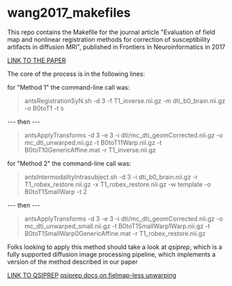 # wang2017_makefiles

This repo contains the Makefile for the journal article "Evaluation of field map and nonlinear registration methods for correction of susceptibility artifacts in diffusion MRI", published in Frontiers in Neuroinformatics in 2017

[LINK TO THE PAPER](https://doi.org/10.3389/fninf.2017.00017)

The core of the process is in the following lines:

for "Method 1" the command-line call was:
>antsRegistrationSyN.sh -d 3 -f T1_inverse.nii.gz -m dti_b0_brain.nii.gz -o B0toT1 -t s

--- then ---

>antsApplyTransforms -d 3 -e 3 -i dti/mc_dti_geomCorrected.nii.gz -o mc_dti_unwarped.nii.gz -t B0toT11Warp.nii.gz -t B0toT10GenericAffine.mat -r T1_inverse.nii.gz


for "Method 2" the command-line call was:
>antsIntermodalityIntrasubject.sh -d 3 -i dti_b0_brain.nii.gz -r T1_robex_restore.nii.gz -x T1_robex_restore.nii.gz -w template -o B0toT1SmallWarp -t 2

--- then ---

>antsApplyTransforms -d 3 -e 3 -i dti/mc_dti_geomCorrected.nii.gz -o mc_dti_unwarped_small.nii.gz -t B0toT1SmallWarp1Warp.nii.gz -t B0toT1SmallWarp0GenericAffine.mat -r T1_robex_restore.nii.gz


Folks looking to apply this method should take a look at *qsiprep*, which is a fully supported diffusion image processing pipeline, which implements a version of the method described in our paper

[LINK TO QSIPREP](https://github.com/pennbbl/qsiprep)
[qsiprep docs on fielmap-less unwarping](https://qsiprep.readthedocs.io/en/latest/api/index.html#sdc-fieldmapless)